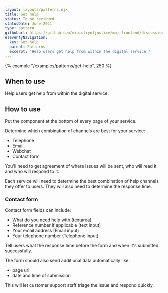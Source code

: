 ```yaml
---
layout: layouts/patterns.njk
title: Get help
status: To be reviewed
statusDate: June 2021
type: pattern
githuburl: https://github.com/ministryofjustice/moj-frontend/discussions/718
eleventyNavigation:
  key: Get help
  parent: Patterns
  excerpt: "Help users get help from within the digital service."
---
```


{% example "/examples/patterns/get-help", 250 %}

## When to use

Help users get help from within the digital service.

## How to use

Put the component at the bottom of every page of your service.

Determine which combination of channels are best for your service:

- Telephone
- Email
- Webchat
- Contact form

You'll need to get agreement of where issues will be sent, who will read it and who will respond to it.

Each service will need to determine the best combination of help channels they offer to users. They will also need to determine the response time.

### Contact form

Contact form fields can include:

- What do you need help with (textarea)
- Reference number if applicable (text input)
- Your email address (Email input)
- Your telephone number (Telephone input)

Tell users what the response time before the form and when it's submitted successfully.

The form should also send additional data automatically like:

- page url
- date and time of submission

This will let customer support staff triage the issue and respond quickly.
